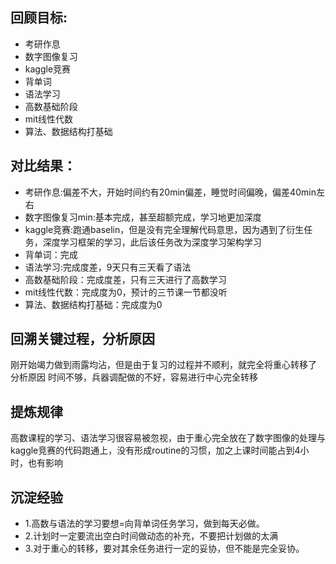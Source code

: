 ## 回顾目标:
- 考研作息
- 数字图像复习
- kaggle竞赛
- 背单词
- 语法学习
- 高数基础阶段
- mit线性代数
- 算法、数据结构打基础
## 对比结果：
- 考研作息:偏差不大，开始时间约有20min偏差，睡觉时间偏晚，偏差40min左右
- 数字图像复习min:基本完成，甚至超额完成，学习地更加深度
- kaggle竞赛:跑通baselin，但是没有完全理解代码意思，因为遇到了衍生任务，深度学习框架的学习，此后该任务改为深度学习架构学习
- 背单词：完成
- 语法学习:完成度差，9天只有三天看了语法
- 高数基础阶段：完成度差，只有三天进行了高数学习
- mit线性代数：完成度为0，预计的三节课一节都没听
- 算法、数据结构打基础：完成度为0
## 回溯关键过程，分析原因
刚开始竭力做到雨露均沾，但是由于复习的过程并不顺利，就完全将重心转移了
分析原因
时间不够，兵器调配做的不好，容易进行中心完全转移
## 提炼规律
高数课程的学习、语法学习很容易被忽视，由于重心完全放在了数字图像的处理与kaggle竞赛的代码跑通上，没有形成routine的习惯，加之上课时间能占到4小时，也有影响
## 沉淀经验
- 1.高数与语法的学习要想=向背单词任务学习，做到每天必做。
- 2.计划时一定要流出空白时间做动态的补充，不要把计划做的太满
- 3.对于重心的转移，要对其余任务进行一定的妥协，但不能是完全妥协。


